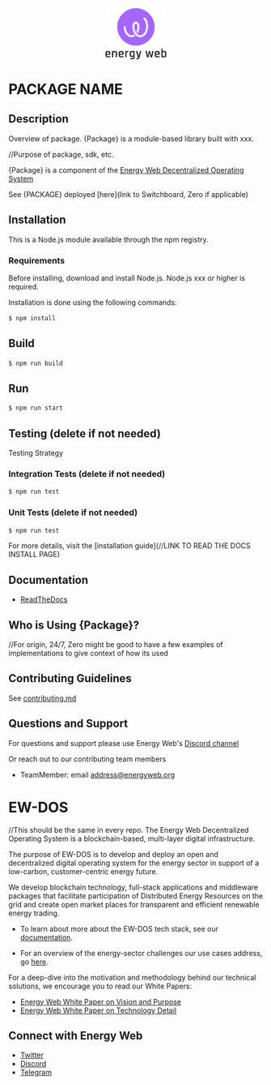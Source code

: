 <p align="center">
  <a href="https://www.energyweb.org" target="blank"><img src="./images/EW.png" width="120" alt="Energy Web Foundation Logo" /></a>
</p>


# PACKAGE NAME

## Description
Overview of package. 
{Package} is a module-based library built with xxx. 

//Purpose of package, sdk, etc. 

{Package} is a component of the [Energy Web Decentralized Operating System](#ew-dos)

See {PACKAGE} deployed [here](link to Switchboard, Zero if applicable)

## Installation
This is a Node.js module available through the npm registry.

### Requirements

Before installing, download and install Node.js. Node.js xxx or higher is required.

Installation is done using the following commands:

``` sh
$ npm install
```

## Build
``` sh
$ npm run build
```

## Run
``` sh
$ npm run start
```
## Testing (delete if not needed)
Testing Strategy

### Integration Tests (delete if not needed)
``` sh
$ npm run test
```

### Unit Tests (delete if not needed)
``` sh
$ npm run test
```

For more details, visit the [installation guide](//LINK TO READ THE DOCS INSTALL PAGE)

## Documentation
- [ReadTheDocs](https://origins.readthedocs.io/en/latest/)

## Who is Using {Package}?
//For origin, 24/7, Zero might be good to have a few examples of implementations to give context of how its used

## Contributing Guidelines 
See [contributing.md](./contributing.md)


## Questions and Support
For questions and support please use Energy Web's [Discord channel](https://discord.com/channels/706103009205288990/843970822254362664) 

Or reach out to our contributing team members

- TeamMember: email address@energyweb.org


# EW-DOS
//This should be the same in every repo. 
The Energy Web Decentralized Operating System is a blockchain-based, multi-layer digital infrastructure. 

The purpose of EW-DOS is to develop and deploy an open and decentralized digital operating system for the energy sector in support of a low-carbon, customer-centric energy future. 

We develop blockchain technology, full-stack applications and middleware packages that facilitate participation of Distributed Energy Resources on the grid and create open market places for transparent and efficient renewable energy trading.

- To learn about more about the EW-DOS tech stack, see our [documentation](https://app.gitbook.com/@energy-web-foundation/s/energy-web/).  

- For an overview of the energy-sector challenges our use cases address, go [here](https://app.gitbook.com/@energy-web-foundation/s/energy-web/our-mission). 

For a deep-dive into the motivation and methodology behind our technical solutions, we encourage you to read our White Papers:

- [Energy Web White Paper on Vision and Purpose](https://www.energyweb.org/reports/EWDOS-Vision-Purpose/)
- [Energy Web  White Paper on Technology Detail](https://www.energyweb.org/wp-content/uploads/2020/06/EnergyWeb-EWDOS-PART2-TechnologyDetail-202006-vFinal.pdf)


## Connect with Energy Web
- [Twitter](https://twitter.com/energywebx)
- [Discord](https://discord.com/channels/706103009205288990/843970822254362664)
- [Telegram](https://t.me/energyweb)

